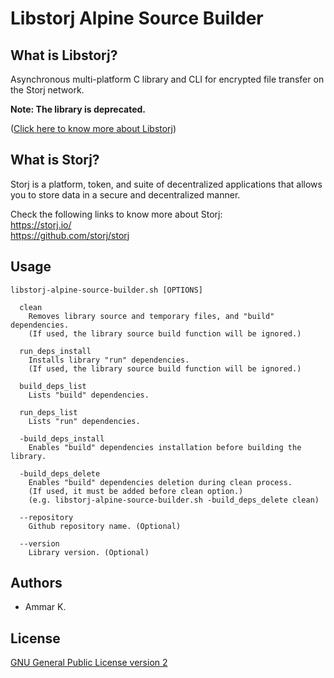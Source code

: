 # Libstorj Alpine Source Builder

## What is Libstorj?

Asynchronous multi-platform C library and CLI for encrypted file transfer on the Storj network.

**Note: The library is deprecated.**

([Click here to know more about Libstorj](https://github.com/storj/libstorj))


## What is Storj?

Storj is a platform, token, and suite of decentralized applications that allows you to store data in a secure and decentralized manner.

Check the following links to know more about Storj:  
https://storj.io/  
https://github.com/storj/storj


## Usage

```
libstorj-alpine-source-builder.sh [OPTIONS]

  clean
    Removes library source and temporary files, and "build" dependencies.
    (If used, the library source build function will be ignored.)

  run_deps_install
    Installs library "run" dependencies.
    (If used, the library source build function will be ignored.)

  build_deps_list
    Lists "build" dependencies.

  run_deps_list
    Lists "run" dependencies.

  -build_deps_install
    Enables "build" dependencies installation before building the library.

  -build_deps_delete
    Enables "build" dependencies deletion during clean process.
    (If used, it must be added before clean option.)
    (e.g. libstorj-alpine-source-builder.sh -build_deps_delete clean)

  --repository
    Github repository name. (Optional)

  --version
    Library version. (Optional)
```

## Authors

* Ammar K.

## License

[GNU General Public License version 2](LICENSE)
